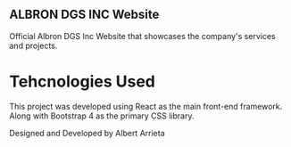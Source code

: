 ## ALBRON DGS INC Website
Official Albron DGS Inc Website that showcases the company's services and projects.

# Tehcnologies Used
This project was developed using React as the main front-end framework. Along with Bootstrap 4 as the primary CSS library.



Designed and Developed by Albert Arrieta

